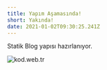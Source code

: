 ```yaml
---
title: Yapım Aşamasında!
short: Yakında!
date: 2021-01-02T09:30:25.241Z
---
```

Statik Blog yapısı hazırlanıyor.

![kod.web.tr](/uploads/logo.svg "kod.web.tr")